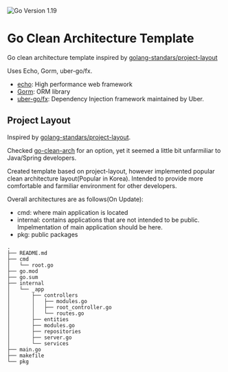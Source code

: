 ![Go Version 1.19](https://img.shields.io/badge/Go%20Version-1.19-blue)

# Go Clean Architecture Template

Go clean architecture template inspired by [golang-standars/project-layout](https://github.com/golang-standards/project-layout)

Uses Echo, Gorm, uber-go/fx.

- [echo](https://echo.labstack.com/): High performance web framework
- [Gorm](https://gorm.io/): ORM library
- [uber-go/fx](https://github.com/uber-go/fx): Dependency Injection framework maintained by Uber.

## Project Layout

Inspired by [golang-standars/project-layout](https://github.com/golang-standards/project-layout).

Checked [go-clean-arch](https://github.com/bxcodec/go-clean-arch/tree/master/article) for an option, yet it seemed a little bit unfarmiliar to Java/Spring developers.

Created template based on project-layout, however implemented popular clean architecture layout(Popular in Korea).
Intended to provide more comfortable and farmiliar environment for other developers.

Overall architectures are as follows(On Update):

- cmd: where main application is located
- internal: contains applications that are not intended to be public. Impelmentation of main application should be here.
- pkg: public packages

```
.
├── README.md
├── cmd
│   └── root.go
├── go.mod
├── go.sum
├── internal
│   └── _app
│       ├── controllers
│       │   ├── modules.go
│       │   ├── root_controller.go
│       │   └── routes.go
│       ├── entities
│       ├── modules.go
│       ├── repositories
│       ├── server.go
│       └── services
├── main.go
├── makefile
└── pkg
```
